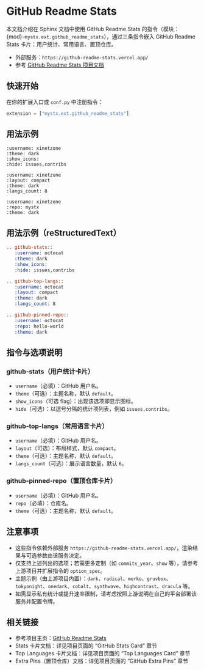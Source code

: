 # GitHub Readme Stats

本文档介绍在 Sphinx 文档中使用 GitHub Readme Stats 的指令（模块：{mod}`~mystx.ext.github_readme_stats`），通过三条指令嵌入 GitHub Readme Stats 卡片：用户统计、常用语言、置顶仓库。

- 外部服务：`https://github-readme-stats.vercel.app/`
- 参考 [GitHub Readme Stats 项目文档](https://github.com/anuraghazra/github-readme-stats)

## 快速开始

在你的扩展入口或 `conf.py` 中注册指令：

```python
extension = ["mystx.ext.github_readme_stats"]
```

## 用法示例

```{github-stats}
:username: xinetzone
:theme: dark
:show_icons:
:hide: issues,contribs
```

```{github-top-langs}
:username: xinetzone
:layout: compact
:theme: dark
:langs_count: 8
```

```{github-pinned-repo}
:username: xinetzone
:repo: mystx
:theme: dark
```

## 用法示例（reStructuredText）

```rst
.. github-stats::
   :username: octocat
   :theme: dark
   :show_icons:
   :hide: issues,contribs

.. github-top-langs::
   :username: octocat
   :layout: compact
   :theme: dark
   :langs_count: 8

.. github-pinned-repo::
   :username: octocat
   :repo: hello-world
   :theme: dark
```

## 指令与选项说明

### github-stats（用户统计卡片）
- `username`（必填）：GitHub 用户名。
- `theme`（可选）：主题名称，默认 `default`。
- `show_icons`（可选 flag）：出现该选项即显示图标。
- `hide`（可选）：以逗号分隔的统计项列表，例如 `issues,contribs`。

### github-top-langs（常用语言卡片）
- `username`（必填）：GitHub 用户名。
- `layout`（可选）：布局样式，默认 `compact`。
- `theme`（可选）：主题名称，默认 `default`。
- `langs_count`（可选）：展示语言数量，默认 `6`。

### github-pinned-repo（置顶仓库卡片）
- `username`（必填）：GitHub 用户名。
- `repo`（必填）：仓库名。
- `theme`（可选）：主题名称，默认 `default`。

## 注意事项
- 这些指令依赖外部服务 `https://github-readme-stats.vercel.app/`，渲染结果与可选参数由该服务决定。
- 仅支持上述列出的选项；若需更多定制（如 `commits_year`、`show` 等），请参考上游项目并扩展指令的 `option_spec`。
- 主题示例（由上游项目内置）：`dark`、`radical`、`merko`、`gruvbox`、`tokyonight`、`onedark`、`cobalt`、`synthwave`、`highcontrast`、`dracula` 等。
- 如需显示私有统计或提升速率限制，请考虑按照上游说明在自己的平台部署该服务并配置令牌。

## 相关链接

- 参考项目主页：[GitHub Readme Stats](https://github.com/anuraghazra/github-readme-stats)
- Stats 卡片文档：详见项目页面的 “GitHub Stats Card” 章节
- Top Languages 卡片文档：详见项目页面的 “Top Languages Card” 章节
- Extra Pins（置顶仓库）文档：详见项目页面的 “GitHub Extra Pins” 章节
